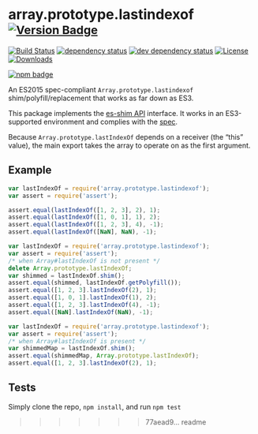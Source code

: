 # array.prototype.lastindexof <sup>[![Version Badge][npm-version-svg]][package-url]</sup>

[![Build Status][travis-svg]][travis-url]
[![dependency status][deps-svg]][deps-url]
[![dev dependency status][dev-deps-svg]][dev-deps-url]
[![License][license-image]][license-url]
[![Downloads][downloads-image]][downloads-url]

[![npm badge][npm-badge-png]][package-url]

An ES2015 spec-compliant `Array.prototype.lastindexof` shim/polyfill/replacement that works as far down as ES3.

This package implements the [es-shim API](https://github.com/es-shims/api) interface. It works in an ES3-supported environment and complies with the [spec](https://www.ecma-international.org/ecma-262/6.0/).

Because `Array.prototype.lastIndexOf` depends on a receiver (the “this” value), the main export takes the array to operate on as the first argument.

## Example

```js
var lastIndexOf = require('array.prototype.lastindexof');
var assert = require('assert');

assert.equal(lastIndexOf([1, 2, 3], 2), 1);
assert.equal(lastIndexOf([1, 0, 1], 1), 2);
assert.equal(lastIndexOf([1, 2, 3], 4), -1);
assert.equal(lastIndexOf([NaN], NaN), -1);
```

```js
var lastIndexOf = require('array.prototype.lastindexof');
var assert = require('assert');
/* when Array#lastIndexOf is not present */
delete Array.prototype.lastIndexOf;
var shimmed = lastIndexOf.shim();
assert.equal(shimmed, lastIndexOf.getPolyfill());
assert.equal([1, 2, 3].lastIndexOf(2), 1);
assert.equal([1, 0, 1].lastIndexOf(1), 2);
assert.equal([1, 2, 3].lastIndexOf(4), -1);
assert.equal([NaN].lastIndexOf(NaN), -1);
```

```js
var lastIndexOf = require('array.prototype.lastindexof');
var assert = require('assert');
/* when Array#lastIndexOf is present */
var shimmedMap = lastIndexOf.shim();
assert.equal(shimmedMap, Array.prototype.lastIndexOf);
assert.equal([1, 2, 3].lastIndexOf(2), 1);
```

## Tests
Simply clone the repo, `npm install`, and run `npm test`

[package-url]: https://npmjs.org/package/array.prototype.lastindexof
[npm-version-svg]: http://versionbadg.es/es-shims/Array.prototype.lastIndexOf.svg
[travis-svg]: https://travis-ci.org/es-shims/Array.prototype.lastIndexOf.svg
[travis-url]: https://travis-ci.org/es-shims/Array.prototype.lastIndexOf
[deps-svg]: https://david-dm.org/es-shims/Array.prototype.lastIndexOf.svg
[deps-url]: https://david-dm.org/es-shims/Array.prototype.lastIndexOf
[dev-deps-svg]: https://david-dm.org/es-shims/Array.prototype.lastIndexOf/dev-status.svg
[dev-deps-url]: https://david-dm.org/es-shims/Array.prototype.lastIndexOf#info=devDependencies
[npm-badge-png]: https://nodei.co/npm/array.prototype.lastindexof.png?downloads=true&stars=true
[license-image]: https://img.shields.io/npm/l/array.prototype.lastindexof.svg
[license-url]: LICENSE
[downloads-image]: https://img.shields.io/npm/dm/array.prototype.lastindexof.svg
[downloads-url]: https://npm-stat.com/charts.html?package=array.prototype.lastindexof
>>>>>>> 77aead9... readme
